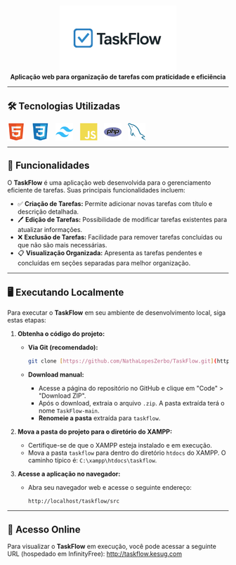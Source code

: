 

<div align="center">
  <img src="./src/img/taskflow-readme.png" alt="TaskFlow Logo" height="150"/>
</div>

<div align="center">
  <strong>Aplicação web para organização de tarefas com praticidade e eficiência</strong>
</div>

---

## 🛠️ Tecnologias Utilizadas

<div align="center" style="display: flex; gap: 15px; flex-wrap: wrap;">
  <img src="https://raw.githubusercontent.com/devicons/devicon/master/icons/html5/html5-original.svg" alt="HTML" height="40" width="40">
  <img src="https://raw.githubusercontent.com/devicons/devicon/master/icons/css3/css3-original.svg" alt="CSS" height="40" width="40">
  <img src="https://raw.githubusercontent.com/devicons/devicon/master/icons/tailwindcss/tailwindcss-original.svg" alt="Tailwind" height="40" width="40">
  <img src="https://raw.githubusercontent.com/devicons/devicon/master/icons/javascript/javascript-plain.svg" alt="JavaScript" height="40" width="40">
  <img src="https://raw.githubusercontent.com/devicons/devicon/master/icons/php/php-original.svg" alt="PHP" height="40" width="40">
  <img src="https://raw.githubusercontent.com/devicons/devicon/master/icons/mysql/mysql-original.svg" alt="MySQL" height="40" width="40">
</div>

---

## 🚀 Funcionalidades

O **TaskFlow** é uma aplicação web desenvolvida para o gerenciamento eficiente de tarefas. Suas principais funcionalidades incluem:

- ✅ **Criação de Tarefas:** Permite adicionar novas tarefas com título e descrição detalhada.
- 🖊️ **Edição de Tarefas:** Possibilidade de modificar tarefas existentes para atualizar informações.
- ❌ **Exclusão de Tarefas:** Facilidade para remover tarefas concluídas ou que não são mais necessárias.
- 📋 **Visualização Organizada:** Apresenta as tarefas pendentes e concluídas em seções separadas para melhor organização.

---

## 🖥️ Executando Localmente

Para executar o **TaskFlow** em seu ambiente de desenvolvimento local, siga estas etapas:

1. **Obtenha o código do projeto:**

   - **Via Git (recomendado):**
     ```bash
     git clone [https://github.com/NathaLopesZerbo/TaskFlow.git](https://github.com/NathaLopesZerbo/TaskFlow.git)
     ```

   - **Download manual:**
     - Acesse a página do repositório no GitHub e clique em "Code" > "Download ZIP".
     - Após o download, extraia o arquivo `.zip`. A pasta extraída terá o nome `TaskFlow-main`.
     - **Renomeie a pasta** extraída para `taskflow`.

2. **Mova a pasta do projeto para o diretório do XAMPP:**

   - Certifique-se de que o XAMPP esteja instalado e em execução.
   - Mova a pasta `taskflow` para dentro do diretório `htdocs` do XAMPP. O caminho típico é: `C:\xampp\htdocs\taskflow`.

3. **Acesse a aplicação no navegador:**

   - Abra seu navegador web e acesse o seguinte endereço:
     ```
     http://localhost/taskflow/src
     ```

---

## 🔗 Acesso Online

Para visualizar o **TaskFlow** em execução, você pode acessar a seguinte URL (hospedado em InfinityFree):
http://taskflow.kesug.com
